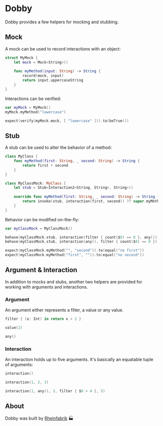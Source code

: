 # Dobby

Dobby provides a few helpers for mocking and stubbing.

## Mock

A mock can be used to record interactions with an object:

```swift
struct MyMock {
    let mock = Mock<String>()
    
    func myMethod(input: String) -> String {
        record(mock, input)
        return input.uppercaseString
    }
}
```

Interactions can be verified:

```swift
var myMock = MyMock()
myMock.myMethod("lowercase")

expect(verify(myMock.mock, [ "lowercase" ])).to(beTrue())
```

## Stub

A stub can be used to alter the behavior of a method:

```swift
class MyClass {
    func myMethod(first: String, _ second: String) -> String {
        return first + second
    }
}
```

```swift
class MyClassMock: MyClass {
    let stub = Stub<Interaction2<String, String>, String>()
    
    override func myMethod(first: String, _ second: String) -> String {
        return invoke(stub, interaction(first, second)) ?? super.myMethod(first, second)
    }
}
```

Behavior can be modified on-the-fly:

```swift
var myClassMock = MyClassMock()

behave(myClassMock.stub, interaction(filter { count($0) == 0 }, any()), "no first")
behave(myClassMock.stub, interaction(any(), filter { count($0) == 0 }), "no second")

expect(myClassMock.myMethod("", "second")).to(equal("no first"))
expect(myClassMock.myMethod("first", "")).to(equal("no second"))
```

## Argument & Interaction

In addition to mocks and stubs, another two helpers are provided for working with arguments and interactions.

### Argument

An argument either represents a filter, a value or any value.

```swift
filter { (x: Int) in return x > 2 }
```

```swift
value(2)
```

```swift
any()
```

### Interaction

An interaction holds up to five arguments. It's basically an equatable tuple of arguments:

```swift
interaction()
```

```swift
interaction(1, 2, 3)
```

```swift
interaction(1, any(), 3, filter { $0 > 4 }, 5)
```

## About

Dobby was built by [Rheinfabrik](http://www.rheinfabrik.de) 🏭
